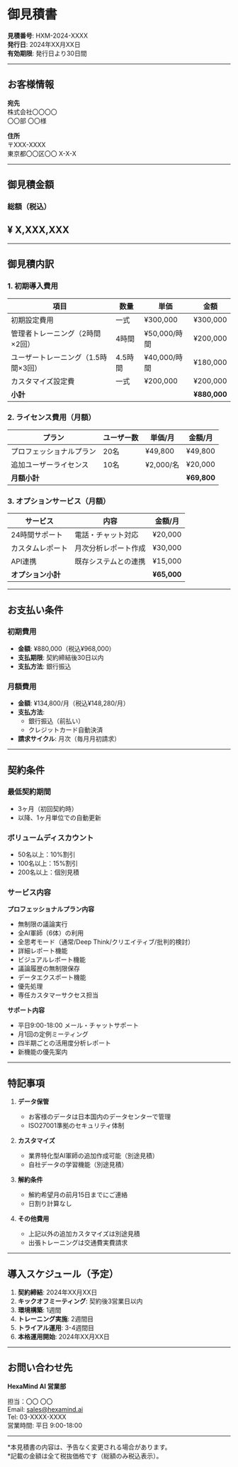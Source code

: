 # 御見積書

**見積番号**: HXM-2024-XXXX  
**発行日**: 2024年XX月XX日  
**有効期限**: 発行日より30日間

---

## お客様情報

**宛先**  
株式会社〇〇〇〇  
〇〇部 〇〇様

**住所**  
〒XXX-XXXX  
東京都〇〇区〇〇 X-X-X

---

## 御見積金額

### 総額（税込）
## ¥ X,XXX,XXX

---

## 御見積内訳

### 1. 初期導入費用

| 項目 | 数量 | 単価 | 金額 |
|------|------|------|------|
| 初期設定費用 | 一式 | ¥300,000 | ¥300,000 |
| 管理者トレーニング（2時間×2回） | 4時間 | ¥50,000/時間 | ¥200,000 |
| ユーザートレーニング（1.5時間×3回） | 4.5時間 | ¥40,000/時間 | ¥180,000 |
| カスタマイズ設定費 | 一式 | ¥200,000 | ¥200,000 |
| **小計** | | | **¥880,000** |

### 2. ライセンス費用（月額）

| プラン | ユーザー数 | 単価/月 | 金額/月 |
|--------|-----------|---------|---------|
| プロフェッショナルプラン | 20名 | ¥49,800 | ¥49,800 |
| 追加ユーザーライセンス | 10名 | ¥2,000/名 | ¥20,000 |
| **月額小計** | | | **¥69,800** |

### 3. オプションサービス（月額）

| サービス | 内容 | 金額/月 |
|----------|------|---------|
| 24時間サポート | 電話・チャット対応 | ¥20,000 |
| カスタムレポート | 月次分析レポート作成 | ¥30,000 |
| API連携 | 既存システムとの連携 | ¥15,000 |
| **オプション小計** | | **¥65,000** |

---

## お支払い条件

### 初期費用
- **金額**: ¥880,000（税込¥968,000）
- **支払期限**: 契約締結後30日以内
- **支払方法**: 銀行振込

### 月額費用
- **金額**: ¥134,800/月（税込¥148,280/月）
- **支払方法**: 
  - 銀行振込（前払い）
  - クレジットカード自動決済
- **請求サイクル**: 月次（毎月月初請求）

---

## 契約条件

### 最低契約期間
- 3ヶ月（初回契約時）
- 以降、1ヶ月単位での自動更新

### ボリュームディスカウント
- 50名以上：10%割引
- 100名以上：15%割引
- 200名以上：個別見積

### サービス内容
**プロフェッショナルプラン内容**
- 無制限の議論実行
- 全AI軍師（6体）の利用
- 全思考モード（通常/Deep Think/クリエイティブ/批判的検討）
- 詳細レポート機能
- ビジュアルレポート機能
- 議論履歴の無制限保存
- データエクスポート機能
- 優先処理
- 専任カスタマーサクセス担当

**サポート内容**
- 平日9:00-18:00 メール・チャットサポート
- 月1回の定例ミーティング
- 四半期ごとの活用度分析レポート
- 新機能の優先案内

---

## 特記事項

1. **データ保管**
   - お客様のデータは日本国内のデータセンターで管理
   - ISO27001準拠のセキュリティ体制

2. **カスタマイズ**
   - 業界特化型AI軍師の追加作成可能（別途見積）
   - 自社データの学習機能（別途見積）

3. **解約条件**
   - 解約希望月の前月15日までにご連絡
   - 日割り計算なし

4. **その他費用**
   - 上記以外の追加カスタマイズは別途見積
   - 出張トレーニングは交通費実費請求

---

## 導入スケジュール（予定）

1. **契約締結**: 2024年XX月XX日
2. **キックオフミーティング**: 契約後3営業日以内
3. **環境構築**: 1週間
4. **トレーニング実施**: 2週間目
5. **トライアル運用**: 3-4週間目
6. **本格運用開始**: 2024年XX月XX日

---

## お問い合わせ先

**HexaMind AI 営業部**

担当：〇〇 〇〇  
Email: sales@hexamind.ai  
Tel: 03-XXXX-XXXX  
営業時間: 平日 9:00-18:00

---

*本見積書の内容は、予告なく変更される場合があります。  
*記載の金額は全て税抜価格です（総額のみ税込表示）。